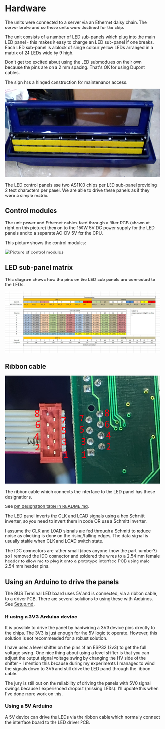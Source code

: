 # Hardware

The units were connected to a server via an Ethernet daisy chain. The server broke and so these units were destined for the skip.

The unit consists of a number of LED sub-panels which plug into the main LED panel - this makes it easy to change an LED sub-panel if one breaks. Each LED sub-panel is a block of single colour yellow LEDs arranged in a matrix of 24 LEDs wide by 9 high.

Don't get too excited about using the LED submodules on their own because the pins are on a 2 mm spacing. That's OK for using Dupont cables.

The sign has a hinged construction for maintenance access.

![Picture of unit](pics/Panel%20Opened%20for%20Maintenence.jpg)

The LED control panels use two AS1100 chips per LED sub-panel providing 2 text characters per panel. We are able to drive these panels as if they were a simple matrix.

## Control modules

The unit power and Ethernet cables feed through a filter PCB (shown at right on this picture) then on to the 150W 5V DC power supply for the LED panels and to a separate AC-DV 5V for the CPU.

This picture shows the control modules:

![Picture of control modules](pics/Control%20Modules.png)

## LED sub-panel matrix

This diagram shows how the pins on the LED sub panels are connected to the LEDs.

![Picture of LED Matrix](pics/LED%20matrix.jpg)

## Ribbon cable

![Picture of ribbon cable](images/setup_ribbon-cable.png)

The ribbon cable which connects the interface to the LED panel has these designations.

See [pin designation table in README.md](./README.md#pin-designation).

The LED panel inverts the CLK and LOAD signals using a hex Schmitt inverter, so you need to invert them in code OR use a Schmitt inverter.

I assume the CLK and LOAD signals are fed through a Schmitt to reduce noise as clocking is done on the rising/falling edges. The data signal is usually stable when CLK and LOAD switch state.

The IDC connectors are rather small (does anyone know the part number?) so I removed the IDC connector and soldered the wires to a 2.54 mm female header to allow me to plug it onto a prototype interface PCB using male 2.54 mm header pins.

## Using an Arduino to drive the panels

The BUS Terminal LED board uses 5V and is connected, via a ribbon cable, to a driver PCB. There are several solutions to using these with Arduinos. See [Setup.md](./Setup.md).

### If using a 3V3 Arduino device

It is possible to drive the panel by hardwiring a 3V3 device pins directly to the chips. The 3V3 is just enough for the 5V logic to operate. However, this solution is not recommended for a robust solution.

I have used a level shifter on the pins of an ESP32 (3v3) to get the full voltage swing. One nice thing about using a level shifter is that you can adjust the output signal voltage swing by changing the HV side of the shifter - I mention this because during my experiments I managed to wind the signals down to 3V5 and still drive the LED panel through the ribbon cable.

The jury is still out on the reliability of driving the panels with 5V0 signal swings because I experienced dropout (missing LEDs). I'll update this when I've done more work on this.

### Using a 5V Arduino

A 5V device can drive the LEDs via the ribbon cable which normally connect the interface board to the LED driver PCB.
